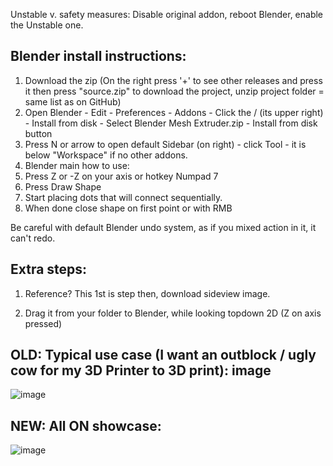 Unstable v. safety measures:
Disable original addon, reboot Blender, enable the Unstable one.

Blender install instructions:
-
1. Download the zip (On the right press '+' to see other releases and press it then press "source.zip" to download the project, unzip project folder = same list as on GitHub)
2. Open Blender - Edit - Preferences - Addons - Click the / (its upper right) - Install from disk - Select Blender Mesh Extruder.zip - Install from disk button
3. Press N or arrow to open default Sidebar (on right) - click Tool - it is below "Workspace" if no other addons.
4. Blender main how to use:
5. Press Z or -Z on your axis or hotkey Numpad 7
6. Press Draw Shape
7. Start placing dots that will connect sequentially.
8. When done close shape on first point or with RMB

Be careful with default Blender undo system, as if you mixed action in it, it can't redo.

Extra steps:
-
1. Reference? This 1st is step then, download sideview image.

2. Drag it from your folder to Blender, while looking topdown 2D (Z on axis pressed)

OLD:
Typical use case (I want an outblock / ugly cow for my 3D Printer to 3D print):
image
-
![image](https://github.com/user-attachments/assets/dc59544b-4f10-4eaa-89ad-7b237aa0a9f2)

NEW:
All ON showcase:
-
![image](https://github.com/user-attachments/assets/046d93fc-2a9c-4614-a013-ca3da6d457c0)
